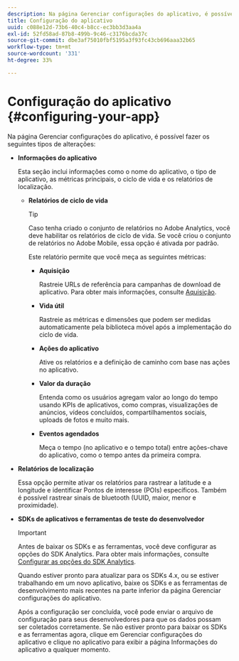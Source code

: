 ```yaml
---
description: Na página Gerenciar configurações do aplicativo, é possível fazer os seguintes tipos de alterações
title: Configuração do aplicativo
uuid: c088e12d-73b6-40c4-b8cc-ec3bb3d3aa4a
exl-id: 52fd58ad-87b8-499b-9c46-c3176bcda37c
source-git-commit: dbe3af75010fbf5195a3f93fc43cb696aaa32b65
workflow-type: tm+mt
source-wordcount: '331'
ht-degree: 33%

---
```


# Configuração do aplicativo {#configuring-your-app}

Na página Gerenciar configurações do aplicativo, é possível fazer os seguintes tipos de alterações:

* **Informações do aplicativo**

   Esta seção inclui informações como o nome do aplicativo, o tipo de aplicativo, as métricas principais, o ciclo de vida e os relatórios de localização.

   * **Relatórios de ciclo de vida**

      >[!TIP]
      >
      >Caso tenha criado o conjunto de relatórios no Adobe Analytics, você deve habilitar os relatórios de ciclo de vida. Se você criou o conjunto de relatórios no Adobe Mobile, essa opção é ativada por padrão.

      Este relatório permite que você meça as seguintes métricas:

      * **Aquisição**

         Rastreie URLs de referência para campanhas de download de aplicativo. Para obter mais informações, consulte [Aquisição](/help/using/acquisition-main/acquisition-main.md).

      * **Vida útil**

         Rastreie as métricas e dimensões que podem ser medidas automaticamente pela biblioteca móvel após a implementação do ciclo de vida.

      * **Ações do aplicativo**

         Ative os relatórios e a definição de caminho com base nas ações no aplicativo.

      * **Valor da duração**

         Entenda como os usuários agregam valor ao longo do tempo usando KPIs de aplicativos, como compras, visualizações de anúncios, vídeos concluídos, compartilhamentos sociais, uploads de fotos e muito mais.

      * **Eventos agendados**

         Meça o tempo (no aplicativo e o tempo total) entre ações-chave do aplicativo, como o tempo antes da primeira compra.

* **Relatórios de localização**

   Essa opção permite ativar os relatórios para rastrear a latitude e a longitude e identificar Pontos de interesse (POIs) específicos. Também é possível rastrear sinais de bluetooth (UUID, maior, menor e proximidade).

* **SDKs de aplicativos e ferramentas de teste do desenvolvedor**

   >[!IMPORTANT]
   >
   >Antes de baixar os SDKs e as ferramentas, você deve configurar as opções do SDK Analytics. Para obter mais informações, consulte [Configurar as opções do SDK Analytics](/help/using/c-manage-app-settings/c-mob-confg-app/t-config-analytics/t-config-analytics.md).

   Quando estiver pronto para atualizar para os SDKs 4.x, ou se estiver trabalhando em um novo aplicativo, baixe os SDKs e as ferramentas de desenvolvimento mais recentes na parte inferior da página Gerenciar configurações do aplicativo.

   Após a configuração ser concluída, você pode enviar o arquivo de configuração para seus desenvolvedores para que os dados possam ser coletados corretamente. Se não estiver pronto para baixar os SDKs e as ferramentas agora, clique em Gerenciar configurações do aplicativo e clique no aplicativo para exibir a página Informações do aplicativo a qualquer momento.
